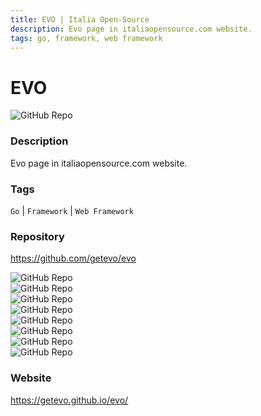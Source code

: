 ```yaml
---
title: EVO | Italia Open-Source
description: Evo page in italiaopensource.com website.
tags: go, framework, web framework
---
```

        

# EVO

![GitHub Repo](https://img.shields.io/static/v1?label=category&message=opensource&color=green)

### Description

Evo page in italiaopensource.com website.

### Tags

`Go` | `Framework` | `Web Framework`

### Repository

https://github.com/getevo/evo

![GitHub Repo](https://img.shields.io/github/stars/getevo/evo?style=social)<br />![GitHub Repo](https://img.shields.io/github/forks/getevo/evo?style=social)<br />![GitHub Repo](https://img.shields.io/github/v/tag/getevo/evo?style=social)<br />![GitHub Repo](https://img.shields.io/github/contributors/getevo/evo)<br />![GitHub Repo](https://img.shields.io/github/issues-pr/getevo/evo)<br />![GitHub Repo](https://img.shields.io/github/issues/getevo/evo)<br />![GitHub Repo](https://img.shields.io/github/license/getevo/evo)<br />![GitHub Repo](https://img.shields.io/github/last-commit/getevo/evo)<br />

### Website

https://getevo.github.io/evo/